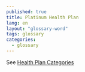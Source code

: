 ```yaml
---
published: true
title: Platinum Health Plan
lang: en
layout: "glossary-word"
tags: glossary
categories: 
  - glossary
---
```


See [Health Plan Categories](/glossary/health-plan-categories)
